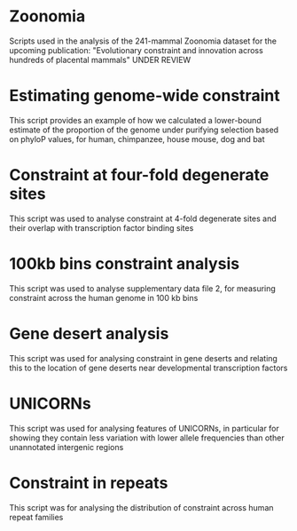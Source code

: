 # Zoonomia
Scripts used in the analysis of the 241-mammal Zoonomia dataset for the upcoming publication: "Evolutionary constraint and innovation across hundreds of placental mammals" UNDER REVIEW

# Estimating genome-wide constraint
This script provides an example of how we calculated a lower-bound estimate of the proportion of the genome under purifying selection based on phyloP values, for human, chimpanzee, house mouse, dog and bat

# Constraint at four-fold degenerate sites
This script was used to analyse constraint at 4-fold degenerate sites and their overlap with transcription factor binding sites

# 100kb bins constraint analysis
This script was used to analyse supplementary data file 2, for measuring constraint across the human genome in 100 kb bins

# Gene desert analysis
This script was used for analysing constraint in gene deserts and relating this to the location of gene deserts near developmental transcription factors

# UNICORNs
This script was used for analysing features of UNICORNs, in particular for showing they contain less variation with lower allele frequencies than other unannotated intergenic regions

# Constraint in repeats
This script was for analysing the distribution of constraint across human repeat families
